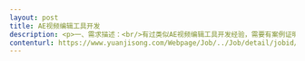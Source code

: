 ```yaml
---                
layout: post       
title: AE视频编辑工具开发           
description: <p>一、需求描述：<br/>有过类似AE视频编辑工具开发经验，需要有案例证明。通过开发工具，把AE模板里面的照片替换掉，然后自动输出视频，然后这个工具能在服务器上自动运行，如果能替换AE模板里面的文字和音乐就更好了，如果不行，就先完成上面的基础需求做。<br/> <br/>二、合作方式：<br/>项目制，远程开发，时间40天，费用4w，可谈。</p>     
contenturl: https://www.yuanjisong.com/Webpage/Job/../Job/detail/jobid/101484      
---                 
```

